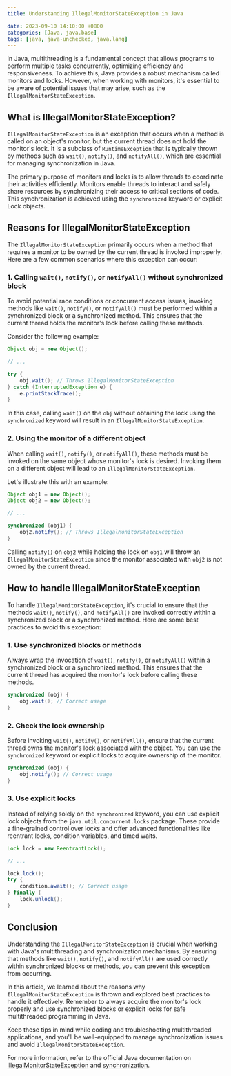 ```yaml
---
title: Understanding IllegalMonitorStateException in Java

date: 2023-09-10 14:10:00 +0800
categories: [Java, java.base]
tags: [java, java-unchecked, java.lang]
---
```


In Java, multithreading is a fundamental concept that allows programs to perform multiple tasks concurrently, optimizing efficiency and responsiveness. To achieve this, Java provides a robust mechanism called monitors and locks. However, when working with monitors, it's essential to be aware of potential issues that may arise, such as the `IllegalMonitorStateException`.

## What is IllegalMonitorStateException?

`IllegalMonitorStateException` is an exception that occurs when a method is called on an object's monitor, but the current thread does not hold the monitor's lock. It is a subclass of `RuntimeException` that is typically thrown by methods such as `wait()`, `notify()`, and `notifyAll()`, which are essential for managing synchronization in Java.

The primary purpose of monitors and locks is to allow threads to coordinate their activities efficiently. Monitors enable threads to interact and safely share resources by synchronizing their access to critical sections of code. This synchronization is achieved using the `synchronized` keyword or explicit Lock objects.

## Reasons for IllegalMonitorStateException

The `IllegalMonitorStateException` primarily occurs when a method that requires a monitor to be owned by the current thread is invoked improperly. Here are a few common scenarios where this exception can occur:

### 1. Calling `wait()`, `notify()`, or `notifyAll()` without synchronized block

To avoid potential race conditions or concurrent access issues, invoking methods like `wait()`, `notify()`, or `notifyAll()` must be performed within a synchronized block or a synchronized method. This ensures that the current thread holds the monitor's lock before calling these methods.

Consider the following example:

```java
Object obj = new Object();

// ...

try {
    obj.wait(); // Throws IllegalMonitorStateException
} catch (InterruptedException e) {
    e.printStackTrace();
}
```

In this case, calling `wait()` on the `obj` without obtaining the lock using the `synchronized` keyword will result in an `IllegalMonitorStateException`.

### 2. Using the monitor of a different object

When calling `wait()`, `notify()`, or `notifyAll()`, these methods must be invoked on the same object whose monitor's lock is desired. Invoking them on a different object will lead to an `IllegalMonitorStateException`.

Let's illustrate this with an example:

```java
Object obj1 = new Object();
Object obj2 = new Object();

// ...

synchronized (obj1) {
    obj2.notify(); // Throws IllegalMonitorStateException
}
```

Calling `notify()` on `obj2` while holding the lock on `obj1` will throw an `IllegalMonitorStateException` since the monitor associated with `obj2` is not owned by the current thread.

## How to handle IllegalMonitorStateException

To handle `IllegalMonitorStateException`, it's crucial to ensure that the methods `wait()`, `notify()`, and `notifyAll()` are invoked correctly within a synchronized block or a synchronized method. Here are some best practices to avoid this exception:

### 1. Use synchronized blocks or methods

Always wrap the invocation of `wait()`, `notify()`, or `notifyAll()` within a synchronized block or a synchronized method. This ensures that the current thread has acquired the monitor's lock before calling these methods.

```java
synchronized (obj) {
    obj.wait(); // Correct usage
}
```

### 2. Check the lock ownership

Before invoking `wait()`, `notify()`, or `notifyAll()`, ensure that the current thread owns the monitor's lock associated with the object. You can use the `synchronized` keyword or explicit locks to acquire ownership of the monitor.

```java
synchronized (obj) {
    obj.notify(); // Correct usage
}
```

### 3. Use explicit locks

Instead of relying solely on the `synchronized` keyword, you can use explicit lock objects from the `java.util.concurrent.locks` package. These provide a fine-grained control over locks and offer advanced functionalities like reentrant locks, condition variables, and timed waits.

```java
Lock lock = new ReentrantLock();

// ...

lock.lock();
try {
    condition.await(); // Correct usage
} finally {
    lock.unlock();
}
```

## Conclusion

Understanding the `IllegalMonitorStateException` is crucial when working with Java's multithreading and synchronization mechanisms. By ensuring that methods like `wait()`, `notify()`, and `notifyAll()` are used correctly within synchronized blocks or methods, you can prevent this exception from occurring.

In this article, we learned about the reasons why `IllegalMonitorStateException` is thrown and explored best practices to handle it effectively. Remember to always acquire the monitor's lock properly and use synchronized blocks or explicit locks for safe multithreaded programming in Java.

Keep these tips in mind while coding and troubleshooting multithreaded applications, and you'll be well-equipped to manage synchronization issues and avoid `IllegalMonitorStateException`.

For more information, refer to the official Java documentation on [IllegalMonitorStateException](https://docs.oracle.com/en/java/javase/14/docs/api/java.base/java/lang/IllegalMonitorStateException.html) and [synchronization](https://docs.oracle.com/en/java/javase/14/docs/api/java.base/java/lang/synchronization.html).
